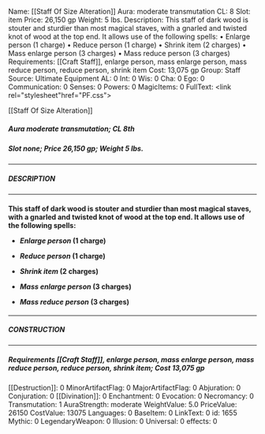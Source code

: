 Name: [[Staff Of Size Alteration]]
Aura: moderate transmutation
CL: 8
Slot: item
Price: 26,150 gp
Weight: 5 lbs.
Description: This staff of dark wood is stouter and sturdier than most magical staves, with a gnarled and twisted knot of wood at the top end. It allows use of the following spells: • Enlarge person (1 charge) • Reduce person (1 charge) • Shrink item (2 charges) • Mass enlarge person (3 charges) • Mass reduce person (3 charges)
Requirements: [[Craft Staff]], enlarge person, mass enlarge person, mass reduce person, reduce person, shrink item
Cost: 13,075 gp
Group: Staff
Source: Ultimate Equipment
AL: 0
Int: 0
Wis: 0
Cha: 0
Ego: 0
Communication: 0
Senses: 0
Powers: 0
MagicItems: 0
FullText: <link rel="stylesheet"href="PF.css"><div class="heading"><p class="alignleft">[[Staff Of Size Alteration]]</p><div style="clear: both;"></div></div><div><h5><b>Aura </b>moderate transmutation; <b>CL </b>8th</h5><h5><b>Slot </b>none; <b>Price </b>26,150 gp; <b>Weight </b>5 lbs.</h5></div><hr/><div><h5><b>DESCRIPTION</b></h5></div><hr/><div><h4><p>This staff of dark wood is stouter and sturdier than most magical staves, with a gnarled and twisted knot of wood at the top end. It allows use of the following spells: </p><p><ul><li> <i>Enlarge person</i> (1 charge) </p><p><li> <i>Reduce person</i> (1 charge) </p><p><li> <i>Shrink item</i> (2 charges) </p><p><li> <i>Mass <i>enlarge person</i></i> (3 charges) </p><p><li> <i>Mass <i>reduce person</i></i> (3 charges)</ul></p></h4></div><hr/><div><h5><b>CONSTRUCTION</b></h5></div><hr/><div><h5><b>Requirements </b>[[Craft Staff]], <i>enlarge person</i>, mass <i>enlarge person</i>, <i>mass <i>reduce person</i></i>, <i>reduce person</i>, <i>shrink item</i>; <b>Cost </b>13,075 gp</h5></div>
[[Destruction]]: 0
MinorArtifactFlag: 0
MajorArtifactFlag: 0
Abjuration: 0
Conjuration: 0
[[Divination]]: 0
Enchantment: 0
Evocation: 0
Necromancy: 0
Transmutation: 1
AuraStrength: moderate
WeightValue: 5.0
PriceValue: 26150
CostValue: 13075
Languages: 0
BaseItem: 0
LinkText: 0
id: 1655
Mythic: 0
LegendaryWeapon: 0
Illusion: 0
Universal: 0
effects: 0
